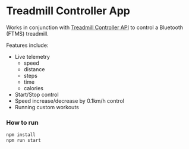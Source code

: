 # Treadmill Controller App

Works in conjunction with [Treadmill Controller API](https://github.com/OakLake/Treadmill-Controller-API) to control a Bluetooth (FTMS) treadmill.

Features include:

- Live telemetry
  - speed
  - distance
  - steps
  - time
  - calories
- Start/Stop control
- Speed increase/decrease by 0.1km/h control
- Running custom workouts

### How to run

```bash
npm install
npm run start
```
